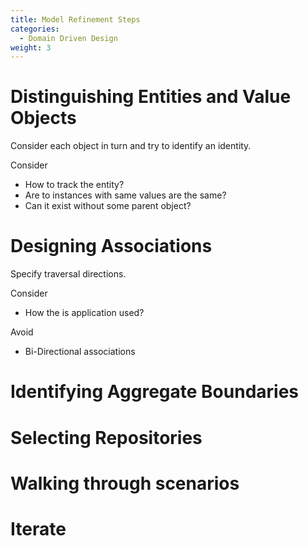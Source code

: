```yaml
---
title: Model Refinement Steps 
categories:
  - Domain Driven Design
weight: 3 
---
```


# Distinguishing Entities and Value Objects

Consider each object in turn and try to identify an identity.

Consider
- How to track the entity?
- Are to instances with same values are the same?
- Can it exist without some parent object?

# Designing Associations

Specify traversal directions.

Consider
- How the is application used?

Avoid
- Bi-Directional associations

# Identifying Aggregate Boundaries

# Selecting Repositories

# Walking through scenarios

# Iterate
